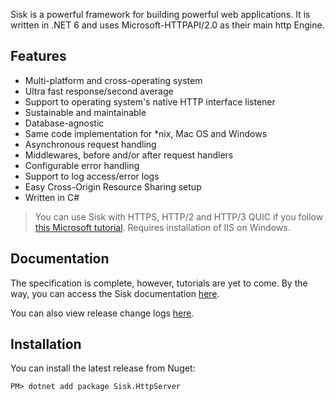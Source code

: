 Sisk is a powerful framework for building powerful web applications. It is written in .NET 6 and uses Microsoft-HTTPAPI/2.0 as their main http Engine.

## Features

- Multi-platform and cross-operating system
- Ultra fast response/second average
- Support to operating system's native HTTP interface listener
- Sustainable and maintainable
- Database-agnostic
- Same code implementation for *nix, Mac OS and Windows
- Asynchronous request handling
- Middlewares, before and/or after request handlers
- Configurable error handling
- Support to log access/error logs
- Easy Cross-Origin Resource Sharing setup
- Written in C#

> You can use Sisk with HTTPS, HTTP/2 and HTTP/3 QUIC if you follow [this Microsoft tutorial](https://learn.microsoft.com/en-us/iis/manage/configuring-security/how-to-set-up-ssl-on-iis). Requires installation of IIS on Windows.

## Documentation

The specification is complete, however, tutorials are yet to come. By the way, you can access the Sisk documentation [here](https://sisk-http.github.io/docs/static/#/).

You can also view release change logs [here](https://github.com/sisk-http/docs/blob/master/Changelog.md).

## Installation

You can install the latest release from Nuget:

```
PM> dotnet add package Sisk.HttpServer
```